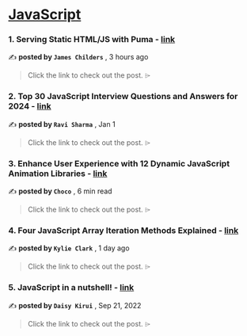 
<h1><a href=https://medium.com/tag/javascript-development/recommended target="_blank" rel="noopener noreferrer">JavaScript</a></h1>
<h3>1. Serving Static HTML/JS with Puma - <a href=https://medium.com/@james.childers/serving-static-html-js-with-puma-07e70ecaa70a?source=tag_recommended_feed---------0-84----------javascript_development----------506627c9_ee59_4c64_ad89_019fa61ae086------- target="_blank" rel="noopener noreferrer">link</a></h3>

✍️ **posted by `James Childers`** <date> , 3 hours ago</date>

<blockquote>Click the link to check out the post. ⌲</blockquote>

<h3>2. Top 30 JavaScript Interview Questions and Answers for 2024 - <a href=https://medium.com/@javascriptcentric/top-30-javascript-interview-questions-and-answers-for-2024-7f1e2d1d0638?source=tag_recommended_feed---------1-107----------javascript_development----------506627c9_ee59_4c64_ad89_019fa61ae086------- target="_blank" rel="noopener noreferrer">link</a></h3>

✍️ **posted by `Ravi Sharma`** <date> , Jan 1</date>

<blockquote>Click the link to check out the post. ⌲</blockquote>

<h3>3. Enhance User Experience with 12 Dynamic JavaScript Animation Libraries - <a href=https://medium.com/@Choco23/enhance-user-experience-with-12-dynamic-javascript-animation-libraries-93dace0315a4?source=tag_recommended_feed---------2-85----------javascript_development----------506627c9_ee59_4c64_ad89_019fa61ae086------- target="_blank" rel="noopener noreferrer">link</a></h3>

✍️ **posted by `Choco`** <date> , 6 min read</date>

<blockquote>Click the link to check out the post. ⌲</blockquote>

<h3>4. Four JavaScript Array Iteration Methods Explained - <a href=https://medium.com/@kyliedarlene/four-javascript-array-iteration-methods-explained-ccec5c678650?source=tag_recommended_feed---------3-84----------javascript_development----------506627c9_ee59_4c64_ad89_019fa61ae086------- target="_blank" rel="noopener noreferrer">link</a></h3>

✍️ **posted by `Kylie Clark`** <date> , 1 day ago</date>

<blockquote>Click the link to check out the post. ⌲</blockquote>

<h3>5. JavaScript in a nutshell! - <a href=https://medium.com/@daisykirui/javascript-in-a-nutshell-669dab5b6e78?source=tag_recommended_feed---------4-107----------javascript_development----------506627c9_ee59_4c64_ad89_019fa61ae086------- target="_blank" rel="noopener noreferrer">link</a></h3>

✍️ **posted by `Daisy Kirui`** <date> , Sep 21, 2022</date>

<blockquote>Click the link to check out the post. ⌲</blockquote>

